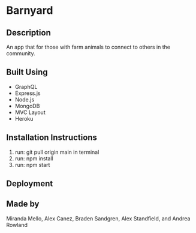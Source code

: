 # Barnyard

## Description
An app that for those with farm animals to connect to others in the community.

## Built Using
* GraphQL
* Express.js
* Node.js
* MongoDB
* MVC Layout
* Heroku

## Installation Instructions
1. run: git pull origin main in terminal
3. run: npm install
4. run: npm start

## Deployment

## Made by
Miranda Mello, Alex Canez, Braden Sandgren, Alex Standfield, and Andrea Rowland
